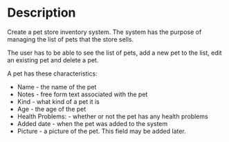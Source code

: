 # Description

Create a pet store inventory system. The system has the purpose of managing the list of pets that the store sells.

The user has to be able to see the list of pets, add a new pet to the list, edit an existing pet and delete a pet.

A pet has these characteristics:

- Name - the name of the pet
- Notes - free form text associated with the pet
- Kind - what kind of a pet it is
- Age - the age of the pet
- Health Problems: - whether or not the pet has any health problems
- Added date - when the pet was added to the system
- Picture - a picture of the pet. This field may be added later.
